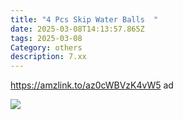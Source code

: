 ```yaml
---
title: "4 Pcs Skip Water Balls  "
date: 2025-03-08T14:13:57.865Z
tags: 2025-03-08
Category: others
description: 7.xx
---
```

<!--StartFragment-->

https://amzlink.to/az0cWBVzK4vW5 ad

<!--EndFragment-->

![](https://m.media-amazon.com/images/I/81XbhW3mwFL._AC_SL1500_.jpg)

<!--EndFragment-->